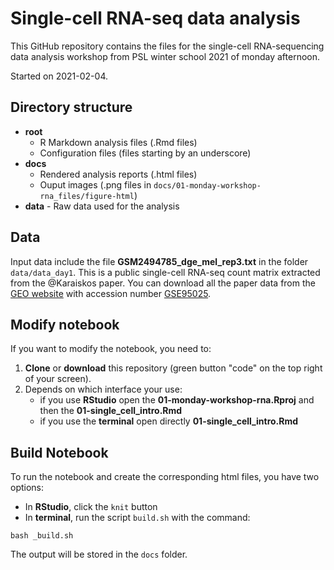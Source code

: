 # Single-cell RNA-seq data analysis

This GitHub repository contains the files for the single-cell RNA-sequencing data analysis workshop from PSL winter school 2021 of monday afternoon.

Started on 2021-02-04.

## Directory structure

* **root**
	* R Markdown analysis files (.Rmd files)
	* Configuration files (files starting by an underscore)
* **docs**
	* Rendered analysis reports (.html files)
	* Ouput images (.png files in `docs/01-monday-workshop-rna_files/figure-html`)
* **data** - Raw data used for the analysis

## Data

Input data include the file **GSM2494785\_dge\_mel\_rep3.txt** in the folder `data/data_day1`. This is a public single-cell RNA-seq count matrix extracted from the @Karaiskos paper.
You can download all the paper data from the [GEO website](https://www.ncbi.nlm.nih.gov/geo/) with accession number [GSE95025](https://www.ncbi.nlm.nih.gov/geo/query/acc.cgi?acc=GSE95025).


## Modify notebook

If you want to modify the notebook, you need to:

1. **Clone** or **download** this repository (green button "code" on the top right of your screen).
2. Depends on which interface your use:
	+ if you use **RStudio** open the **01-monday-workshop-rna.Rproj** and then the **01-single\_cell\_intro.Rmd**
	+ if you use the **terminal** open directly **01-single\_cell\_intro.Rmd**

## Build Notebook

To run the notebook and create the corresponding html files, you have two options:

* In **RStudio**, click the `knit` button
* In **terminal**, run the script `build.sh` with the command:

```{bash}
bash _build.sh
```

The output will be stored in the `docs` folder.
